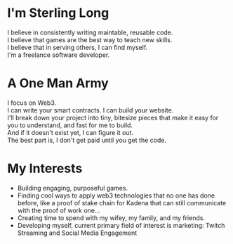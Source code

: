 # I'm Sterling Long
I believe in consistently writing maintable, reusable code.  
I believe that games are the best way to teach new skills.  
I believe that in serving others, I can find myself.  
I'm a freelance software developer.  

# A One Man Army
I focus on Web3.  
I can write your smart contracts. I can build your website.  
I'll break down your project into tiny, bitesize pieces that make it easy for you to understand, and fast for me to build.  
And if it doesn't exist yet, I can figure it out.  
The best part is, I don't get paid until you get the code.  

# My Interests

- Building engaging, purposeful games.
- Finding cool ways to apply web3 technologies that no one has done before, like a proof of stake chain for Kadena that can still communicate with the proof of work one...
- Creating time to spend with my wifey, my family, and my friends.
- Developing myself, current primary field of interest is marketing: Twitch Streaming and Social Media Engagement
